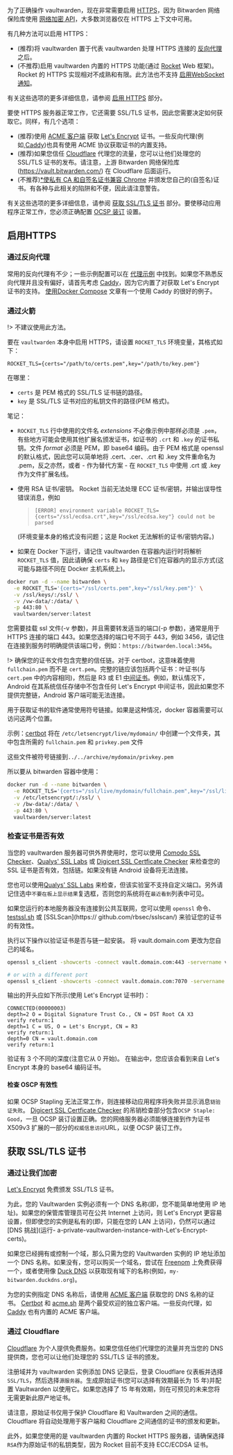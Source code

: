 为了正确操作 vaultwarden，现在非常需要启用 [HTTPS](https://en.wikipedia.org/wiki/HTTPS)，因为 Bitwarden 网络保险库使用 [网络加密 API](https://developer.mozilla.org/en-US/docs/Web/API/SubtleCrypto)，大多数浏览器仅在 HTTPS 上下文中可用。

有几种方法可以启用 HTTPS：

- (推荐)将 vaultwarden 置于代表 vaultwarden 处理 HTTPS 连接的 [反向代理](https://en.wikipedia.org/wiki/Reverse_proxy) 之后。
- (不推荐)启用 vaultwarden 内置的 HTTPS 功能(通过 [Rocket](https://rocket.rs/) Web 框架)。 Rocket 的 HTTPS 实现相对不成熟和有限。此方法也不支持 [启用WebSocket通知](Enabling-WebSocket-notifications)。

有关这些选项的更多详细信息，请参阅 [启用 HTTPS](#启用-HTTPS) 部分。

要使 HTTPS 服务器正常工作，它还需要 SSL/TLS 证书，因此您需要决定如何获取它。同样，有几个选项：

- (推荐)使用 [ACME 客户端](https://letsencrypt.org/docs/client-options/) 获取 [Let's Encrypt](https://letsencrypt.org/) 证书。一些反向代理(例如,[Caddy](https://caddyserver.com/))也具有使用 ACME 协议获取证书的内置支持。
- (推荐)如果您信任 [Cloudflare](https://www.cloudflare.com/) 代理您的流量，您可以让他们处理您的 SSL/TLS 证书的发布。请注意，上游 Bitwarden 网络保险库 (https://vault.bitwarden.com/) 在 Cloudflare 后面运行。
- (不推荐)[*使私有 CA 和自签名证书兼容 Chrome](Private-CA-and-self-signed-certs-that-work-with-Chrome) 并颁发您自己的(自签名)证书。有各种与此相关的陷阱和不便，因此请注意警告。

有关这些选项的更多详细信息，请参阅 [获取 SSL/TLS 证书](#获取-ssltls-证书) 部分。要使移动应用程序正常工作，您必须正确配置 [OCSP 装订](https://en.wikipedia.org/wiki/OCSP_stapling) 设置。

## 启用HTTPS

### 通过反向代理

常用的反向代理有不少；一些示例配置可以在 [代理示例](Proxy-examples) 中找到。如果您不熟悉反向代理并且没有偏好，请首先考虑 [Caddy](https://caddyserver.com/)，因为它内置了对获取 Let's Encrypt 证书的支持。 [使用Docker Compose](Using-Docker-Compose) 文章有一个使用 Caddy 的很好的例子。

### 通过火箭

!> 不建议使用此方法。

要在 `vaultwarden` 本身中启用 HTTPS，请设置 `ROCKET_TLS` 环境变量，其格式如下：

```
ROCKET_TLS={certs="/path/to/certs.pem",key="/path/to/key.pem"}
```

在哪里：

- `certs` 是 PEM 格式的 SSL/TLS 证书链的路径。
- `key` 是 SSL/TLS 证书对应的私钥文件的路径(PEM 格式)。

笔记：

- `ROCKET_TLS` 行中使用的文件名 _extensions_ 不必像示例中那样必须是 `.pem`，有些地方可能会使用其他扩展名颁发证书，如证书的 `.crt` 和 `.key` 的证书私钥。文件 _format_ 必须是 PEM，即 base64 编码。由于 PEM 格式是 openssl 的默认格式，因此您可以简单地将 .cert、.cer、.crt 和 .key 文件重命名为 .pem，反之亦然，或者 - 作为替代方案 - 在 `ROCKET_TLS` 中使用 .crt 或 .key 作为文件扩展名线。
- 使用 RSA 证书/密钥。 Rocket 当前无法处理 ECC 证书/密钥，并输出误导性错误消息，例如

  > `[ERROR] environment variable ROCKET_TLS={certs="/ssl/ecdsa.crt",key="/ssl/ecdsa.key"} could not be parsed`

  (环境变量本身的格式没有问题；这是 Rocket 无法解析的证书/密钥内容。)
- 如果在 Docker 下运行，请记住 vaultwarden 在容器内运行时将解析 `ROCKET_TLS` 值，因此请确保 `certs` 和 `key` 路径是它们在容器内的显示方式(这可能与路径不同在 Docker 主机系统上)。

```sh
docker run -d --name bitwarden \
  -e ROCKET_TLS='{certs="/ssl/certs.pem",key="/ssl/key.pem"}' \
  -v /ssl/keys/:/ssl/ \
  -v /vw-data/:/data/ \
  -p 443:80 \
  vaultwarden/server:latest
```

您需要挂载 ssl 文件(-v 参数)，并且需要转发适当的端口(-p 参数)，通常是用于 HTTPS 连接的端口 443。如果您选择的端口号不同于 443，例如 3456，请记住在连接到服务时明确提供该端口号，例如：`https://bitwarden.local:3456`。

!> 确保您的证书文件包含完整的信任链。对于 certbot，这意味着使用 `fullchain.pem` 而不是 `cert.pem`。完整的链应该包括两个证书：叶证书(与 `cert.pem` 中的内容相同)，然后是 R3 或 E1 [中间证书](https://letsencrypt.org/certificates/#intermediate-certificates)。例如，默认情况下，Android 在其系统信任存储中不包含任何 Let's Encrypt 中间证书，因此如果您不提供完整链，Android 客户端可能无法连接。

用于获取证书的软件通常使用符号链接。如果是这种情况，docker 容器需要可以访问这两个位置。

示例：[certbot](https://certbot.eff.org/) 将在 `/etc/letsencrypt/live/mydomain/` 中创建一个文件夹，其中包含所需的 `fullchain.pem` 和 `privkey.pem` 文件

这些文件被符号链接到`../../archive/mydomain/privkey.pem`

所以要从 bitwarden 容器中使用：

```sh
docker run -d --name bitwarden \
  -e ROCKET_TLS='{certs="/ssl/live/mydomain/fullchain.pem",key="/ssl/live/mydomain/privkey.pem"}' \
  -v /etc/letsencrypt/:/ssl/ \
  -v /bw-data/:/data/ \
  -p 443:80 \
  vaultwarden/server:latest
```

### 检查证书是否有效

当您的 vaultwarden 服务器可供外界使用时，您可以使用 [Comodo SSL Checker](https://comodosslstore.com/ssltools/ssl-checker.php)、[Qualys' SSL Labs](https://www.ssllabs.com/ssltest/) 或 [Digicert SSL Certficate Checker](https://www.digicert.com/help/) 来检查您的 SSL 证书是否有效，包括链。如果没有链 Android 设备将无法连接。

您也可以使用[Qualys' SSL Labs](https://www.ssllabs.com/ssltest/analyze.html) 来检查，但该实验室不支持自定义端口。另外请记住选中`不要在板上显示结果`复选框，否则您的系统将在`最近看到`列表中可见。

如果您运行的本地服务器没有连接到公共互联网，您可以使用 `openssl` 命令、[testssl.sh](https://testssl.sh/) 或 [SSLScan](https:// github.com/rbsec/sslscan/) 来验证您的证书的有效性。

执行以下操作以验证证书是否与链一起安装。
将 vault.domain.com 更改为您自己的域名。

```bash
openssl s_client -showcerts -connect vault.domain.com:443 -servername vault.domain.com

# or with a different port
openssl s_client -showcerts -connect vault.domain.com:7070 -servername vault.domain.com
```

输出的开头应如下所示(使用 Let's Encrypt 证书时)：

```
CONNECTED(00000003)
depth=2 O = Digital Signature Trust Co., CN = DST Root CA X3
verify return:1
depth=1 C = US, O = Let's Encrypt, CN = R3
verify return:1
depth=0 CN = vault.domain.com
verify return:1
```

验证有 3 个不同的深度(注意它从 0 开始)。
在输出中，您应该会看到来自 Let's Encrypt 本身的 base64 编码证书。

#### 检查 OSCP 有效性

如果 OCSP Stapling 无法正常工作，则连接移动应用程序将失败并显示消息`链验证失败`。
[Digicert SSL Certficate Checker](https://www.digicert.com/help/) 的吊销检查部分包含`OCSP Staple: Good`，一旦 OCSP 装订设置正确。您的网络服务器必须能够连接到作为证书 X509v3 扩展的一部分的`权威信息访问`URL，以便 OCSP 装订工作。

## 获取 SSL/TLS 证书

### 通过让我们加密

[Let's Encrypt](https://letsencrypt.org/) 免费颁发 SSL/TLS 证书。

为此，您的 Vaultwarden 实例必须有一个 DNS 名称(即，您不能简单地使用 IP 地址)。如果您的保管库管理员可在公共 Internet 上访问，则 Let's Encrypt 更容易设置，但即使您的实例是私有的(即，只能在您的 LAN 上访问)，仍然可以通过 [DNS 挑战](运行- a-private-vaultwarden-instance-with-Let's-Encrypt-certs)。

如果您已经拥有或控制一个域，那么只需为您的 Vaultwarden 实例的 IP 地址添加一个 DNS 名称。如果没有，您可以购买一个域名，尝试在 [Freenom](https://www.freenom.com/) 上免费获得一个，或者使用像 [Duck DNS](https://www.duckdns.org/) 以获取现有域下的名称(例如，`my-bitwarden.duckdns.org`)。

为您的实例指定 DNS 名称后，请使用 [ACME 客户端](https://letsencrypt.org/docs/client-options/) 获取您的 DNS 名称的证书。 [Certbot](https://certbot.eff.org/) 和 [acme.sh](https://github.com/acmesh-official/acme.sh) 是两个最受欢迎的独立客户端。一些反向代理，如 [Caddy](https://caddyserver.com/) 也有内置的 ACME 客户端。

### 通过 Cloudflare

[Cloudflare](https://www.cloudflare.com/) 为个人提供免费服务。如果您信任他们代理您的流量并充当您的 DNS 提供商，您也可以让他们处理您的 SSL/TLS 证书的颁发。

注册域并为 vaultwarden 实例添加 DNS 记录后，登录 Cloudflare 仪表板并选择`SSL/TLS`，然后选择`源服务器`。生成原始证书(您可以选择有效期最长为 15 年)并配置 Vaultwarden 以使用它。如果您选择了 15 年有效期，则在可预见的未来您将无需更新此原产地证书。

请注意，原始证书仅用于保护 Cloudflare 和 Vaultwarden 之间的通信。 Cloudflare 将自动处理用于客户端和 Cloudflare 之间通信的证书的颁发和更新。

此外，如果您使用的是 vaultwarden 内置的 Rocket HTTPS 服务器，请确保选择`RSA`作为原始证书的私钥类型，因为 Rocket 目前不支持 ECC/ECDSA 证书。